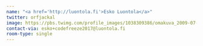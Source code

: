 ```yaml
---
name: "<a href='http://luontola.fi'>Esko Luontola</a>"
twitter: orfjackal
image: https://pbs.twimg.com/profile_images/1038309386/omakuva_2009-07-08__100x100_.jpg
contact-via: esko+codefreeze2017@luontola.fi
room-type: single
---
```

